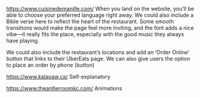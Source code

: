 https://www.cuisinedemanille.com/
When you land on the website, you’ll be able to choose your preferred language right away. We could also include a Bible verse here to reflect the heart of the restaurant. Some smooth transitions would make the page feel more inviting, and the font adds a nice vibe—it really fits the place, especially with the good music they always have playing. 


We could also include the restaurant’s locations and add an ‘Order Online’ button that links to their UberEats page. We can also give users the option to place an order by phone (button) 



https://www.kalapaw.ca/
Self-explanatory



https://www.theantlerroomkc.com/
Animations


